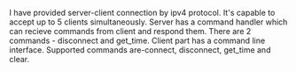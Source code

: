 I have provided server-client connection by ipv4 protocol.
It's capable to accept up to 5 clients simultaneously.
Server has a command handler which can recieve commands from client and respond them.
There are 2 commands - disconnect and get_time.
Client part has a command line interface.
Supported commands are-connect, disconnect, get_time and clear.
